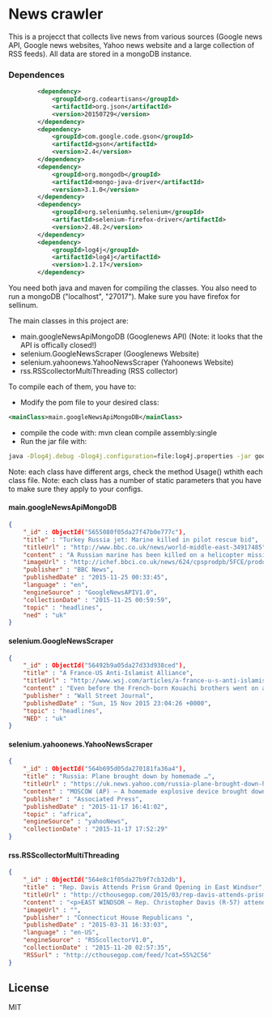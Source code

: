 # News crawler

This is a projecct that collects live news from various sources (Google news API, Google news websites, Yahoo news website and a large collection of RSS feeds). All data are stored in a mongoDB instance.

### Dependences
```xml
		<dependency>
			<groupId>org.codeartisans</groupId>
			<artifactId>org.json</artifactId>
			<version>20150729</version>
		</dependency>
		<dependency>
			<groupId>com.google.code.gson</groupId>
			<artifactId>gson</artifactId>
			<version>2.4</version>
		</dependency>
		<dependency>
			<groupId>org.mongodb</groupId>
			<artifactId>mongo-java-driver</artifactId>
			<version>3.1.0</version>
		</dependency>
		<dependency>
			<groupId>org.seleniumhq.selenium</groupId>
			<artifactId>selenium-firefox-driver</artifactId>
			<version>2.48.2</version>
		</dependency>
		<dependency>
			<groupId>log4j</groupId>
			<artifactId>log4j</artifactId>
			<version>1.2.17</version>
		</dependency>
```
You need both java and maven for compiling the classes.
You also need to run a mongoDB ("localhost", "27017").
Make sure you have firefox for sellinum.

The main classes in this project are:
  - main.googleNewsApiMongoDB (Googlenews API) (Note: it looks that the API is offically closed!)
  - selenium.GoogleNewsScraper (Googlenews Website)
  - selenium.yahoonews.YahooNewsScraper (Yahoonews Website)
  - rss.RSScollectorMultiThreading (RSS collector)

To compile each of them, you have to:
  - Modify the pom file to your desired class: 
```xml
<mainClass>main.googleNewsApiMongoDB</mainClass>
```
  - compile the code with: mvn clean compile assembly:single
  - Run the jar file with: 
```sh
java -Dlog4j.debug -Dlog4j.configuration=file:log4j.properties -jar googleNewsApiMongoDB.jar "ip address"
```

Note: each class have different args, check the method Usage() wthith each class file.
Note: each class has a number of static parameters that you have to make sure they apply to your configs.

#### main.googleNewsApiMongoDB
```json
{
	"_id" : ObjectId("5655080f05da27f47b0e777c"),
	"title" : "Turkey Russia jet: Marine killed in pilot rescue bid",
	"titleUrl" : "http://www.bbc.co.uk/news/world-middle-east-34917485",
	"content" : "A Russian marine has been killed on a helicopter mission to rescue the crew of a jet downed by Turkey near the Syrian border on Tuesday. He died when his helicopter came under fire from rebels in northern Syria, where the plane crashed. Rebel fire from&nbsp;...",
	"imageUrl" : "http://ichef.bbci.co.uk/news/624/cpsprodpb/5FCE/production/_86862542_030283823-1.jpg",
	"publisher" : "BBC News",
	"publishedDate" : "2015-11-25 00:33:45",
	"language" : "en",
	"engineSource" : "GoogleNewsAPIV1.0",
	"collectionDate" : "2015-11-25 00:59:59",
	"topic" : "headlines",
	"ned" : "uk"
}
```
#### selenium.GoogleNewsScraper
```json
{
	"_id" : ObjectId("56492b9a05da27d33d938ced"),
	"title" : "A France-US Anti-Islamist Alliance",
	"titleUrl" : "http://www.wsj.com/articles/a-france-u-s-anti-islamist-alliance-1447626342",
	"content" : "Even before the French-born Kouachi brothers went on a shooting rampage at the Charlie Hebdo satirical magazine in January, French officials knew their luck was running out.",
	"publisher" : "Wall Street Journal",
	"publishedDate" : "Sun, 15 Nov 2015 23:04:26 +0000",
	"topic" : "headlines",
	"NED" : "uk"
}
```
#### selenium.yahoonews.YahooNewsScraper
```json
{
	"_id" : ObjectId("564b695d05da270181fa36a4"),
	"title" : "Russia: Plane brought down by homemade …",
	"titleUrl" : "https://uk.news.yahoo.com/russia-plane-brought-down-homemade-explosive-device-084256761.html",
	"content" : "MOSCOW (AP) — A homemade explosive device brought down a Russian passenger plane over Egypt last month, the head of Russia's FSB security service said Tuesday, … More »",
	"publisher" : "Associated Press",
	"publishedDate" : "2015-11-17 16:41:02",
	"topic" : "africa",
	"engineSource" : "yahooNews",
	"collectionDate" : "2015-11-17 17:52:29"
}
```
#### rss.RSScollectorMultiThreading
```json
{
	"_id" : ObjectId("564e8c1f05da27b9f7cb32db"),
	"title" : "Rep. Davis Attends Prism Grand Opening in East Windsor",
	"titleUrl" : "http://cthousegop.com/2015/03/rep-davis-attends-prism-grand-opening-in-east-windsor/",
	"content" : "<p>EAST WINDSOR – Rep. Christopher Davis (R-57) attended the open house celebration of Prism Analytical Technologies’ brand new Research and Development facility on North Road in East Windsor on March 27th, meeting with executives and engineers who explained the company’s operations and product. The company focuses on manufacturing and selling machinery and kits that collect [&#8230;]</p>\n<p>The post <a rel=\"nofollow\" href=\"http://cthousegop.com/2015/03/rep-davis-attends-prism-grand-opening-in-east-windsor/\">Rep. Davis Attends Prism Grand Opening in East Windsor</a> appeared first on <a rel=\"nofollow\" href=\"http://cthousegop.com\">Connecticut House Republicans</a>.</p>\n",
	"imageUrl" : "",
	"publisher" : "Connecticut House Republicans ",
	"publishedDate" : "2015-03-31 16:33:03",
	"language" : "en-US",
	"engineSource" : "RSScollectorV1.0",
	"collectionDate" : "2015-11-20 02:57:35",
	"RSSurl" : "http://cthousegop.com/feed/?cat=55%2C56"
}
```

License
----

MIT



